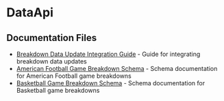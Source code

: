 # DataApi

## Documentation Files

- [Breakdown Data Update Integration Guide](breakdown-data-update-integration-guide.md) - Guide for integrating breakdown data updates
- [American Football Game Breakdown Schema](american-football-game-breakdown-schema.md) - Schema documentation for American Football game breakdowns
- [Basketball Game Breakdown Schema](basketball-game-breakdown-schema.md) - Schema documentation for Basketball game breakdowns


